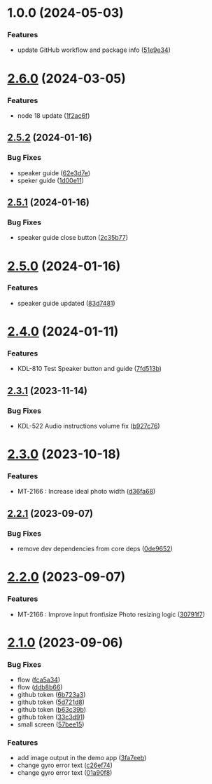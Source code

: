 # 1.0.0 (2024-05-03)


### Features

* update GitHub workflow and package info ([51e9e34](https://github.com/3dlook-me/camera-widget-react/commit/51e9e34c008d8a86530c61774b37793e57f1d31e))

# [2.6.0](https://github.com/3dlook-me/widget-camera/compare/v2.5.2...v2.6.0) (2024-03-05)


### Features

* node 18 update ([1f2ac6f](https://github.com/3dlook-me/widget-camera/commit/1f2ac6f61817a2e3eb7f9bccff3b868d5e6e332b))

## [2.5.2](https://github.com/3dlook-me/widget-camera/compare/v2.5.1...v2.5.2) (2024-01-16)


### Bug Fixes

* speaker guide ([62e3d7e](https://github.com/3dlook-me/widget-camera/commit/62e3d7e68444f99ab96989ef17d079bfd41b28a2))
* speker guide ([1d00e11](https://github.com/3dlook-me/widget-camera/commit/1d00e11b62dcdecf97885ac29e04dd606464d0cd))

## [2.5.1](https://github.com/3dlook-me/widget-camera/compare/v2.5.0...v2.5.1) (2024-01-16)


### Bug Fixes

* speaker guide close button ([2c35b77](https://github.com/3dlook-me/widget-camera/commit/2c35b774c1bbdc7f0e3708aa249c32ab5e390e08))

# [2.5.0](https://github.com/3dlook-me/widget-camera/compare/v2.4.0...v2.5.0) (2024-01-16)


### Features

* speaker guide updated ([83d7481](https://github.com/3dlook-me/widget-camera/commit/83d7481250a8732c3866caf64301a78aead99f7c))

# [2.4.0](https://github.com/3dlook-me/widget-camera/compare/v2.3.1...v2.4.0) (2024-01-11)


### Features

* KDL-810 Test Speaker button and guide ([7fd513b](https://github.com/3dlook-me/widget-camera/commit/7fd513bee7a93387fa09824075639df8fc161966))

## [2.3.1](https://github.com/3dlook-me/widget-camera/compare/v2.3.0...v2.3.1) (2023-11-14)


### Bug Fixes

* KDL-522 Audio instructions volume fix ([b927c76](https://github.com/3dlook-me/widget-camera/commit/b927c763fb128cc37198ae9745d059cb6cb3eb0f))

# [2.3.0](https://github.com/3dlook-me/widget-camera/compare/v2.2.1...v2.3.0) (2023-10-18)


### Features

* MT-2166 : Increase ideal photo width ([d36fa68](https://github.com/3dlook-me/widget-camera/commit/d36fa68ef0a76901dd079137b6d8121c3025a8af))

## [2.2.1](https://github.com/3dlook-me/widget-camera/compare/v2.2.0...v2.2.1) (2023-09-07)


### Bug Fixes

* remove dev dependencies from core deps ([0de9652](https://github.com/3dlook-me/widget-camera/commit/0de9652edd0d00a228ab55f32465eb4ac10f2172))

# [2.2.0](https://github.com/3dlook-me/widget-camera/compare/v2.1.0...v2.2.0) (2023-09-07)


### Features

* MT-2166 : Improve input front\size Photo resizing logic ([30791f7](https://github.com/3dlook-me/widget-camera/commit/30791f7a232dbf530dfab833a36710e9ecc82065))

# [2.1.0](https://github.com/3dlook-me/widget-camera/compare/v2.0.5...v2.1.0) (2023-09-06)


### Bug Fixes

* flow ([fca5a34](https://github.com/3dlook-me/widget-camera/commit/fca5a34f5b590682f60a1ae9a206a902b07aead1))
* flow ([ddb8b66](https://github.com/3dlook-me/widget-camera/commit/ddb8b66426b2b6bdbe721d2fe72d363ef1c04a8b))
* github token ([6b723a3](https://github.com/3dlook-me/widget-camera/commit/6b723a3cdc8e86cd10980d1006258c05946006b5))
* github token ([5d721d8](https://github.com/3dlook-me/widget-camera/commit/5d721d860c0774ede3b8c24df80bf6be2894cf1e))
* github token ([b63c39b](https://github.com/3dlook-me/widget-camera/commit/b63c39b40cfb3797015a3b25c5a043bc830a507d))
* github token ([33c3d91](https://github.com/3dlook-me/widget-camera/commit/33c3d911d12ccb4ee0266d67decd331e9e3d7875))
* small screen ([57bee15](https://github.com/3dlook-me/widget-camera/commit/57bee159bffd71232ad8b0996d02299f87d32c48))


### Features

* add image output in the demo app ([3fa7eeb](https://github.com/3dlook-me/widget-camera/commit/3fa7eeb7dd16c9a3732ed6a9aa739cc2870a3a45))
* change gyro error text ([c26ef74](https://github.com/3dlook-me/widget-camera/commit/c26ef74b8e1a404b2e386f09d8f8da9442a8d557))
* change gyro error text ([01a90f8](https://github.com/3dlook-me/widget-camera/commit/01a90f8a613a162b5d8d74282d8e4027d4da8748))
